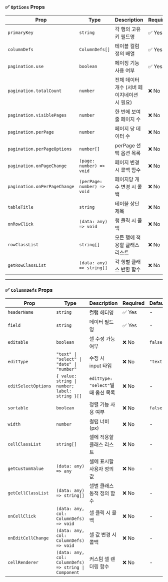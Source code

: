 ### ✅ `Options` Props

| Prop | Type | Description | Required | Default |
|------|------|-------------|----------|---------|
| `primaryKey` | `string` | 각 행의 고유 키 필드명 | ✅ Yes | - |
| `columnDefs` | `ColumnDefs[]` | 테이블 컬럼 정의 배열 | ✅ Yes | - |
| `pagination.use` | `boolean` | 페이징 기능 사용 여부 | ✅ Yes | - |
| `pagination.totalCount` | `number` | 전체 데이터 개수 (서버 페이지네이션 시 필요) | ❌ No | - |
| `pagination.visiblePages` | `number` | 한 번에 보여줄 페이지 수 | ❌ No | `5` |
| `pagination.perPage` | `number` | 페이지 당 데이터 수 | ❌ No | `10` |
| `pagination.perPageOptions` | `number[]` | perPage 선택 옵션 목록 | ❌ No | `[10, 20, 50]` |
| `pagination.onPageChange` | `(page: number) => void` | 페이지 변경 시 콜백 함수 | ❌ No | - |
| `pagination.onPerPageChange` | `(perPage: number) => void` | 페이지당 개수 변경 시 콜백 | ❌ No | - |
| `tableTitle` | `string` | 테이블 상단 제목 | ❌ No | - |
| `onRowClick` | `(data: any) => void` | 행 클릭 시 콜백 | ❌ No | - |
| `rowClassList` | `string[]` | 모든 행에 적용할 클래스 리스트 | ❌ No | - |
| `getRowClassList` | `(data: any) => string[]` | 각 행별 클래스 반환 함수 | ❌ No | - |

---

### ✅ `ColumnDefs` Props

| Prop | Type | Description | Required | Default |
|------|------|-------------|----------|---------|
| `headerName` | `string` | 컬럼 헤더명 | ✅ Yes | - |
| `field` | `string` | 데이터 필드명 | ✅ Yes | - |
| `editable` | `boolean` | 셀 수정 가능 여부 | ❌ No | `false` |
| `editType` | `"text" \| "select" \| "date" \| "number"` | 수정 시 input 타입 | ❌ No | `"text"` |
| `editSelectOptions` | `{ value: string \| number; label: string }[]` | `editType: "select"`일 때 옵션 목록 | ❌ No | - |
| `sortable` | `boolean` | 정렬 기능 사용 여부 | ❌ No | `false` |
| `width` | `number` | 컬럼 너비 (px) | ❌ No | - |
| `cellClassList` | `string[]` | 셀에 적용할 클래스 리스트 | ❌ No | - |
| `getCustomValue` | `(data: any) => any` | 셀에 표시할 사용자 정의 값 | ❌ No | - |
| `getCellClassList` | `(data: any) => string[]` | 셀별 클래스 동적 정의 함수 | ❌ No | - |
| `onCellClick` | `(data: any, col: ColumnDefs) => void` | 셀 클릭 시 콜백 | ❌ No | - |
| `onEditCellChange` | `(data: any, col: ColumnDefs) => void` | 셀 값 변경 시 콜백 | ❌ No | - |
| `cellRenderer` | `(data: any, col: ColumnDefs) => string \| Component` | 커스텀 셀 렌더링 함수 | ❌ No | - |
